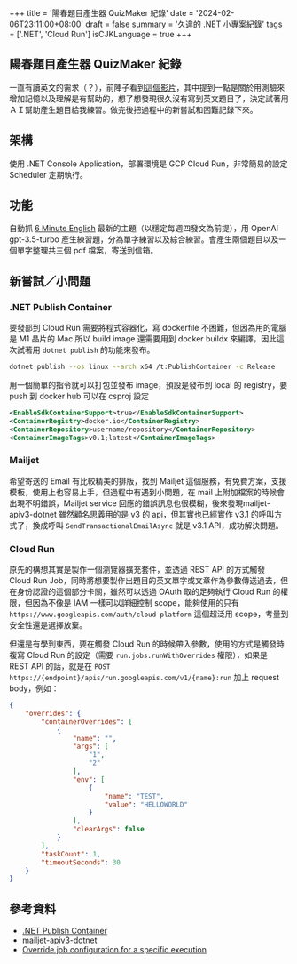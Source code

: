 +++
title = '陽春題目產生器 QuizMaker 紀錄'
date = '2024-02-06T23:11:00+08:00'
draft = false
summary = '久違的 .NET 小專案紀錄'
tags = ['.NET', 'Cloud Run']
isCJKLanguage = true
+++

## 陽春題目產生器 QuizMaker 紀錄

一直有讀英文的需求（？），前陣子看到[這個影片](https://youtu.be/MwgWnuSlybY)，其中提到一點是關於用測驗來增加記憶以及理解是有幫助的，想了想發現很久沒有寫到英文題目了，決定試著用ＡＩ幫助產生題目給我練習。做完後把過程中的新嘗試和困難記錄下來。

## 架構

使用 .NET Console Application，部署環境是 GCP Cloud Run，非常簡易的設定 Scheduler 定期執行。

## 功能

自動抓 [6 Minute English](https://www.bbc.co.uk/learningenglish/english/features/6-minute-english_2024) 最新的主題（以穩定每週四發文為前提），用 OpenAI gpt-3.5-turbo 產生練習題，分為單字練習以及綜合練習。會產生兩個題目以及一個單字整理共三個 pdf 檔案，寄送到信箱。

## 新嘗試／小問題

### .NET Publish Container

要發部到 Cloud Run 需要將程式容器化，寫 dockerfile 不困難，但因為用的電腦是 M1 晶片的 Mac 所以 build image 還需要用到 docker buildx 來編譯，因此這次試著用 `dotnet publish` 的功能來發布。

```bash
dotnet publish --os linux --arch x64 /t:PublishContainer -c Release
```

用一個簡單的指令就可以打包並發布 image，預設是發布到 local 的 registry，要 push 到 docker hub 可以在 csproj 設定

```xml
<EnableSdkContainerSupport>true</EnableSdkContainerSupport>
<ContainerRegistry>docker.io</ContainerRegistry>
<ContainerRepository>username/repository</ContainerRepository>
<ContainerImageTags>v0.1;latest</ContainerImageTags>
```

### Mailjet

希望寄送的 Email 有比較精美的排版，找到 Mailjet 這個服務，有免費方案，支援模板，使用上也容易上手，但過程中有遇到小問題，在 mail 上附加檔案的時候會出現不明錯誤，Mailjet service 回應的錯誤訊息也很模糊，後來發現mailjet-apiv3-dotnet 雖然顧名思義用的是 v3 的 api，但其實也已經實作 v3.1 的呼叫方式了，換成呼叫 `SendTransactionalEmailAsync` 就是 v3.1 API，成功解決問題。

### Cloud Run

原先的構想其實是製作一個瀏覽器擴充套件，並透過 REST API 的方式觸發 Cloud Run Job，同時將想要製作出題目的英文單字或文章作為參數傳送過去，但在身份認證的這個部分卡關，雖然可以透過 OAuth 取的足夠執行 Cloud Run 的權限，但因為不像是 IAM 一樣可以詳細控制 scope，能夠使用的只有 `https://www.googleapis.com/auth/cloud-platform` 這個超泛用 scope，考量到安全性還是選擇放棄。

但還是有學到東西，要在觸發 Cloud Run 的時候帶入參數，使用的方式是觸發時複寫 Cloud Run 的設定（需要 `run.jobs.runWithOverrides` 權限），如果是 REST API 的話，就是在 `POST https://{endpoint}/apis/run.googleapis.com/v1/{name}:run` 加上 request body，例如：

```json
{
    "overrides": {
        "containerOverrides": [
            {
                "name": "",
                "args": [
                    "1",
                    "2"
                ],
                "env": [
                    {
                        "name": "TEST",
                        "value": "HELLOWORLD"
                    }
                ],
                "clearArgs": false
            }
        ],
        "taskCount": 1,
        "timeoutSeconds": 30
    }
}
```

## 參考資料

* [.NET Publish Container](https://learn.microsoft.com/en-us/dotnet/core/docker/publish-as-container?source=recommendations&pivots=dotnet-8-0#publish-net-app)
* [mailjet-apiv3-dotnet](https://github.com/mailjet/mailjet-apiv3-dotnet)
* [Override job configuration for a specific execution](https://cloud.google.com/run/docs/execute/jobs#override-job-configuration)
